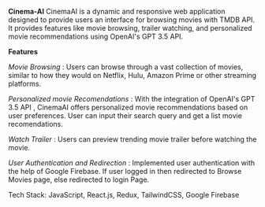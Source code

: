 **Cinema-AI**
CinemaAI is a dynamic and responsive web application designed to provide users an interface for browsing movies with TMDB API.
It provides features like movie browsing, trailer watching, and personalized movie recommendations using OpenAI's GPT 3.5 API.

**Features**
 
*Movie Browsing* : Users can browse through a vast collection of movies, similar to how they would on Netflix, Hulu, Amazon Prime or other streaming platforms.

*Personalized movie Recomendations* : With the integration of OpenAI's GPT 3.5 API , CinemaAI offers personalized movie recommendations based on user preferences. User can input their search query and get a list movie recomendations.

*Watch Trailer* : Users can preview trending movie trailer before watching the movie.

*User Authentication and Redirection* : Implemented user authentication with the help of Google Firebase. If user logged in then redirected to Browse Movies page, else redirected to login Page.

Tech Stack:
JavaScript, React.js, Redux, TailwindCSS, Google Firebase 
